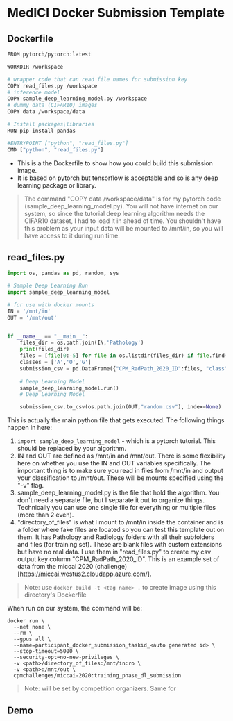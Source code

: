 # MedICI Docker Submission Template

## Dockerfile
```bash
FROM pytorch/pytorch:latest

WORKDIR /workspace

# wrapper code that can read file names for submission key
COPY read_files.py /workspace
# inference model
COPY sample_deep_learning_model.py /workspace
# dummy data (CIFAR10) images
COPY data /workspace/data

# Install packages\libraries
RUN pip install pandas

#ENTRYPOINT ["python", "read_files.py"]
CMD ["python", "read_files.py"]
```

* This is a the Dockerfile to show how you could build this submission image.
* It is based on pytorch but tensorflow is acceptable and so is any deep learning package or library.

> The command "COPY data /workspace/data" is for my pytorch code (sample_deep_learning_model.py). You will not have internet on our system, so since the tutorial deep learning algorithm needs the CIFAR10 dataset, I had to load it in ahead of time. You shouldn't have this problem as your input data will be mounted to /mnt/in, so you will have access to it during run time.

## read_files.py
```python
import os, pandas as pd, random, sys

# Sample Deep Learning Run
import sample_deep_learning_model

# for use with docker mounts
IN = '/mnt/in'
OUT = '/mnt/out'


if __name__ == "__main__":
    files_dir = os.path.join(IN,'Pathology')
    print(files_dir)
    files = [file[0:-5] for file in os.listdir(files_dir) if file.find('.tiff') != -1]
    classes = ['A','O','G']
    submission_csv = pd.DataFrame({"CPM_RadPath_2020_ID":files, "class":[random.choice(classes) for file in files]})
    
    # Deep Learning Model
    sample_deep_learning_model.run()
    # Deep Learning Model

    submission_csv.to_csv(os.path.join(OUT,"random.csv"), index=None)
```

This is actually the main python file that gets executed. The following things happen in here:  
1. ```import sample_deep_learning_model``` - which is a pytorch tutorial. This should be replaced by your algorithm.  
2. IN and OUT are defined as /mnt/in and /mnt/out. There is some flexibility here on whether you use the IN and OUT variables specifically. The important thing is to make sure you read in files from /mnt/in and output your classification to /mnt/out. These will be mounts specified using the "-v" flag.  
3. sample_deep_learning_model.py is the file that hold the algorithm. You don't need a separate file, but I separate it out to organize things. Technically you can use one single file for everything or multiple files (more than 2 even).
4. "directory_of_files" is what I mount to /mnt/in inside the container and is a folder where fake files are located so you can test this template out on them. It has Pathology and Radiology folders with all their subfolders and files (for training set). These are blank files with custom extensions but have no real data. I use them in "read_files.py" to create my csv output key column "CPM_RadPath_2020_ID". This is an example set of data from the miccai 2020 (challenge)[https://miccai.westus2.cloudapp.azure.com/].

> Note: use ```docker build -t <tag name> .``` to create image using this directory's Dockerfile

When run on our system, the command will be:
```
docker run \
  --net none \
  --rm \
  --gpus all \
  --name=participant_docker_submission_taskid_<auto generated id> \
  --stop-timeout=5000 \
  --security-opt=no-new-privileges \
  -v <path>/directory_of_files:/mnt/in:ro \
  -v <path>:/mnt/out \
  cpmchallenges/miccai-2020:training_phase_dl_submission

```
> Note: <path> will be set by competition organizers. Same for <auto generated id>

## Demo


